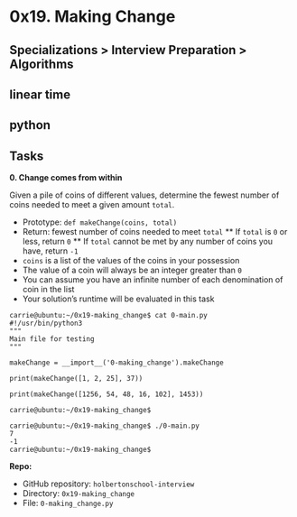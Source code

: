 # 0x19. Making Change
## Specializations > Interview Preparation > Algorithms
## linear time
## python

## Tasks
**0. Change comes from within**

Given a pile of coins of different values, determine the fewest number of coins needed to meet a given amount `total`.

* Prototype: `def makeChange(coins, total)`
* Return: fewest number of coins needed to meet `total`
    ** If `total` is `0` or less, return `0`
    ** If `total` cannot be met by any number of coins you have, return `-1`
* `coins` is a list of the values of the coins in your possession
* The value of a coin will always be an integer greater than `0`
* You can assume you have an infinite number of each denomination of coin in the list
* Your solution’s runtime will be evaluated in this task
```
carrie@ubuntu:~/0x19-making_change$ cat 0-main.py
#!/usr/bin/python3
"""
Main file for testing
"""

makeChange = __import__('0-making_change').makeChange

print(makeChange([1, 2, 25], 37))

print(makeChange([1256, 54, 48, 16, 102], 1453))

carrie@ubuntu:~/0x19-making_change$
```
```
carrie@ubuntu:~/0x19-making_change$ ./0-main.py
7
-1
carrie@ubuntu:~/0x19-making_change$
```
**Repo:**
* GitHub repository: `holbertonschool-interview`
* Directory: `0x19-making_change`
* File: `0-making_change.py`
